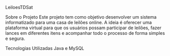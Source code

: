 LeiloesTDSat

Sobre o Projeto
Este projeto tem como objetivo desenvolver um sistema informatizado para uma casa de leilões online. 
A ideia é oferecer uma plataforma virtual para que os usuários possam participar de leilões, fazer lances em diferentes itens e acompanhar todo o processo de forma simples e segura.

Tecnologias Utilizadas
Java e MySQL
